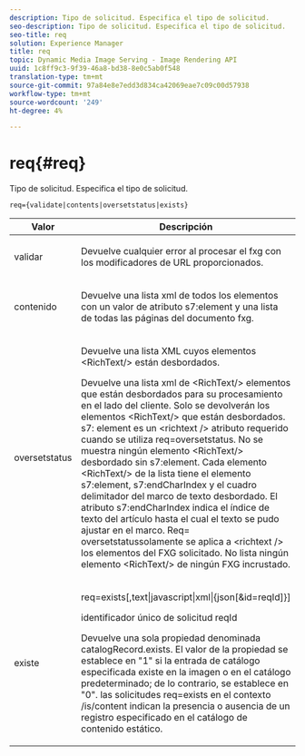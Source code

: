 ```yaml
---
description: Tipo de solicitud. Especifica el tipo de solicitud.
seo-description: Tipo de solicitud. Especifica el tipo de solicitud.
seo-title: req
solution: Experience Manager
title: req
topic: Dynamic Media Image Serving - Image Rendering API
uuid: 1c8ff9c3-9f39-46a8-bd38-8e0c5ab0f548
translation-type: tm+mt
source-git-commit: 97a84e8e7edd3d834ca42069eae7c09c00d57938
workflow-type: tm+mt
source-wordcount: '249'
ht-degree: 4%

---
```



# req{#req}

Tipo de solicitud. Especifica el tipo de solicitud.

`req={validate|contents|oversetstatus|exists}`

<table id="table_F39239E5244746DB9F253BB0D5E85D54"> 
 <thead> 
  <tr> 
   <th colname="col1" class="entry"> Valor </th> 
   <th colname="col2" class="entry"> Descripción </th> 
  </tr> 
 </thead>
 <tbody> 
  <tr> 
   <td colname="col1"> <p> <span class="codeph"> validar</span> </p> </td> 
   <td colname="col2"> <p> Devuelve cualquier error al procesar el fxg con los modificadores de URL proporcionados. </p> </td> 
  </tr> 
  <tr> 
   <td colname="col1"> <p> <span class="codeph"> contenido</span> </p> </td> 
   <td colname="col2"> <p> Devuelve una lista xml de todos los elementos con un valor de atributo <span class="codeph"> s7:element</span> y una lista de todas las páginas del documento fxg. </p> </td> 
  </tr> 
  <tr> 
   <td colname="col1"> <p> <span class="codeph"> oversetstatus</span> </p> </td> 
   <td colname="col2"> <p>Devuelve una lista XML cuyos elementos <span class="codeph"> &lt;RichText/&gt;</span> están desbordados. </p> <p>Devuelve una lista xml de <span class="+ topic/ph pr-d/codeph codeph"> &lt;RichText/&gt;</span> elementos que están desbordados para su procesamiento en el lado del cliente. Solo se devolverán los elementos <span class="+ topic/ph pr-d/codeph codeph"> &lt;RichText/&gt;</span> que están desbordados. <span class="+ topic/ph pr-d/codeph codeph"> s7:</span> element es un  <span class="+ topic/ph pr-d/codeph codeph"> &lt;richtext /&gt;</span> atributo requerido cuando se utiliza  <span class="+ topic/ph pr-d/codeph codeph"> req=oversetstatus</span>. No se muestra ningún elemento <span class="+ topic/ph pr-d/codeph codeph"> &lt;RichText/&gt;</span> desbordado sin <span class="+ topic/ph pr-d/codeph codeph"> s7:element</span>. Cada elemento <span class="+ topic/ph pr-d/codeph codeph"> &lt;RichText/&gt;</span> de la lista tiene el elemento <span class="+ topic/ph pr-d/codeph codeph"> s7:element</span>, <span class="+ topic/ph pr-d/codeph codeph"> s7:endCharIndex</span> y el cuadro delimitador del marco de texto desbordado. El atributo <span class="+ topic/ph pr-d/codeph codeph"> s7:endCharIndex</span> indica el índice de texto del artículo hasta el cual el texto se pudo ajustar en el marco. <span class="+ topic/ph pr-d/codeph codeph"> Req=</span> oversetstatussolamente se aplica a  <span class="+ topic/ph pr-d/codeph codeph"> &lt;richtext /&gt;</span> los elementos del FXG solicitado. No lista ningún elemento <span class="+ topic/ph pr-d/codeph codeph"> &lt;RichText/&gt;</span> de ningún FXG incrustado. </p> </td> 
  </tr> 
  <tr> 
   <td colname="col1"> <p> <span class="codeph"> existe</span> </p> </td> 
   <td colname="col2"> <p> <span class="codeph"> req=exists[,text|javascript|xml|{json[&amp;id=reqId]}]</span> </p> <p>identificador único de solicitud reqId </p> <p>Devuelve una sola propiedad denominada catalogRecord.exists. El valor de la propiedad se establece en "1" si la entrada de catálogo especificada existe en la imagen o en el catálogo predeterminado; de lo contrario, se establece en "0". las solicitudes req=exists en el contexto /is/content indican la presencia o ausencia de un registro especificado en el catálogo de contenido estático. </p> </td> 
  </tr> 
 </tbody> 
</table>

